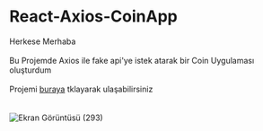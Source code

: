 # React-Axios-CoinApp
Herkese Merhaba <br> <br>
Bu Projemde Axios ile fake api'ye istek atarak bir Coin Uygulaması oluşturdum <br> <br>
Projemi [buraya](https://643185c25408493a257a7c9c--bespoke-pudding-f1a482.netlify.app) tklayarak ulaşabilirsiniz <br> <br> <br>
![Ekran Görüntüsü (293)](https://user-images.githubusercontent.com/78304413/230729414-b842048b-2884-40fd-8f01-7421ccc3f110.png)



